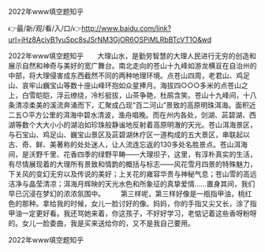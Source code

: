 2022年www填空题知乎

👉最/新/观/看/入/口/👉http://www.baidu.com/link?url=jHz8AcivB1yuSpc8sJSrNM3GjOR6OSPiMLRbBTcVT1O&wd

2022年www填空题知乎　　大理山水，是勤劳智慧的大理人民进行无穷的创造和展示自然和神奇与美好的宽广舞台。南北走向的苍山十九峰如游龙横亘在自治州的中部，将大理侵害成东西截然不同的两种地理环境。点苍山四周，老君山、鸡足山、哀牢山巍宝山等数十座山峰环抱如众星捧月。海拔四○○○多米的点苍山之上，白雪皑皑，浮云缭绕，冷杉挺拔，山茶争艳，杜鹃含笑。苍山十九峰间，十八条清凉柔美的溪流奔涌而下，汇聚成凸现“百二河山”景致的高原明珠洱海。面积近二五○平方公里的洱海中碧水清波，渔舟唱晚。而在州内各处，剑湖、茈碧湖、西湖等数个大大小小的湖泊如珍珠般静谧地反射着高原明澈的天光。苍山洱海景区，与石宝山、鸡足山、巍宝山景区及茈碧湖休疗区一道构成的五大景区，串联起以古、奇、鲜、美著称的处处迷人，让人流连忘返的130多处名胜景点。苍山洱海间，是沃野千里、花香四季的绿野平畴――大理坝子，这里，有淳朴真实的生活，有尽情展现着的大理所有景致和情韵的概括与标志――风花雪月四景的特殊魅力，下关风的变幻无穷以及传说的美好；上关花的雍容华贵与神秘气息；苍山雪的高远洁净与晶莹清凉；洱海月辉映的天光水色和所象征的真挚爱情……置身其间，我们早已沉浸在梦幻的浓浓氛围中。
　　第三样呢，第三样好像是一瓶指甲油，桃红色的那种。拿给我的时候，女儿一脸讨好的像。妈妈，你的手指又尖又长，涂了指甲油一定更好看。我还骂她来着，你这孩子，不好好学习，老惦记着这些香呀粉呀的。女儿一脸委曲，我是买来送给你的，又不是我自己要用。


2022年www填空题知乎
